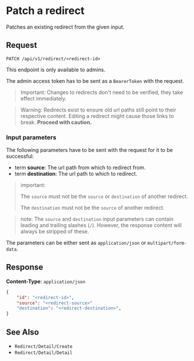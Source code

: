 # Patch a redirect

Patches an existing redirect from the given input.

## Request

    PATCH /api/v1/redirect/<redirect-id>

This endpoint is only available to admins.

The admin access token has to be sent as a `BearerToken` with the request.

> Important: Changes to redirects don't need to be verified, they take effect immediately.

> Warning: Redirects exist to ensure old url paths still point to their respective content. Editing a redirect might cause those links to break. **Proceed with caution.**

### Input parameters

The following parameters have to be sent with the request for it to be successful:

- term **source**: The url path from which to redirect from.
- term **destination**: The url path to which to redirect.

> important: 
>
> The `source` must not be the `source` or `destination` of another redirect. 
>
> The `destination` must not be the `source` of another redirect.

> note: The `source` and `destination` input parameters can contain leading and trailing slashes (`/`). However, the response content will always be stripped of these.

The parameters can be either sent as `application/json` or `multipart/form-data`.

## Response

**Content-Type**: `application/json`

```json
{
    "id": "<redirect-id>",
    "source": "<redirect-source>"
    "destination": "<redirect-destination>",
}
```

## See Also

* ``Redirect/Detail/Create``
* ``Redirect/Detail/Detail``

